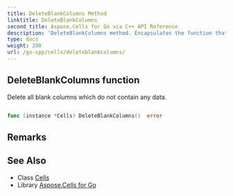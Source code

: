 ```yaml
---
title: DeleteBlankColumns Method 
linktitle: DeleteBlankColumns
second_title: Aspose.Cells for Go via C++ API Reference
description: 'DeleteBlankColumns method. Encapsulates the function that represents deleteblankcolumns in Go.'
type: docs
weight: 200
url: /go-cpp/cells/deleteblankcolumns/
---
```


## DeleteBlankColumns function

Delete all blank columns which do not contain any data.

```go

func (instance *Cells) DeleteBlankColumns()  error

```

## Remarks


## See Also

* Class [Cells](../)
* Library [Aspose.Cells for Go](../../)
